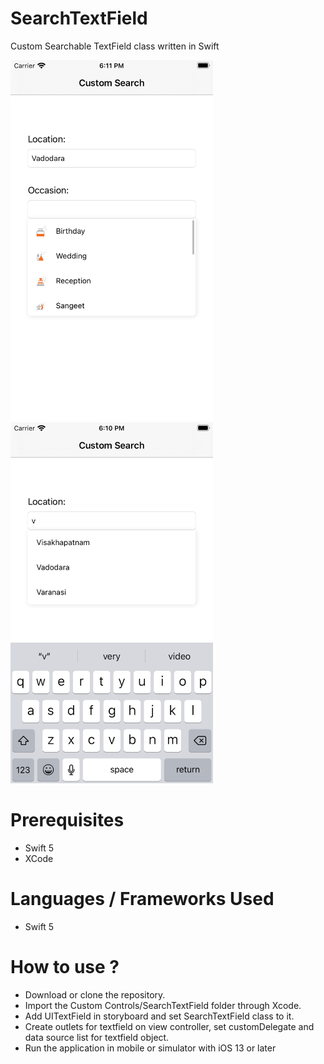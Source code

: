 # SearchTextField
Custom Searchable TextField class written in Swift


<img src="https://github.com/Rishu0021/SearchTextField/blob/main/Screenshots/Screenshot.png" width="324"> <img src="https://github.com/Rishu0021/SearchTextField/blob/main/Screenshots/Screenshot1.png" width="324">

# Prerequisites
- Swift 5
- XCode

# Languages / Frameworks Used
- Swift 5

# How to use ?
- Download or clone the repository.
- Import the Custom Controls/SearchTextField folder through Xcode.
- Add UITextField in storyboard and set SearchTextField class to it. 
- Create outlets for textfield on view controller, set customDelegate and data source list for textfield object.
- Run the application in mobile or simulator with iOS 13 or later
